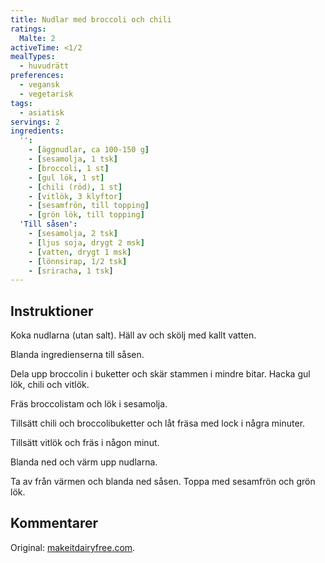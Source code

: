 ```yaml
---
title: Nudlar med broccoli och chili
ratings:
  Malte: 2
activeTime: <1/2
mealTypes:
  - huvudrätt
preferences:
  - vegansk
  - vegetarisk
tags:
  - asiatisk
servings: 2
ingredients:
  '':
    - [äggnudlar, ca 100-150 g]
    - [sesamolja, 1 tsk]
    - [broccoli, 1 st]
    - [gul lök, 1 st]
    - [chili (röd), 1 st]
    - [vitlök, 3 klyftor]
    - [sesamfrön, till topping]
    - [grön lök, till topping]
  'Till såsen':
    - [sesamolja, 2 tsk]
    - [ljus soja, drygt 2 msk]
    - [vatten, drygt 1 msk]
    - [lönnsirap, 1/2 tsk]
    - [sriracha, 1 tsk]
---
```


## Instruktioner

Koka nudlarna (utan salt). Häll av och skölj med kallt vatten.

Blanda ingredienserna till såsen.

Dela upp broccolin i buketter och skär stammen i mindre bitar. Hacka gul lök, chili och vitlök.

Fräs broccolistam och lök i sesamolja.

Tillsätt chili och broccolibuketter och låt fräsa med lock i några minuter.

Tillsätt vitlök och fräs i någon minut.

Blanda ned och värm upp nudlarna.

Ta av från värmen och blanda ned såsen. Toppa med sesamfrön och grön lök.

## Kommentarer

Original: [makeitdairyfree.com](https://makeitdairyfree.com/easy-vegan-broccoli-and-pepper-ramen-noodles/).
